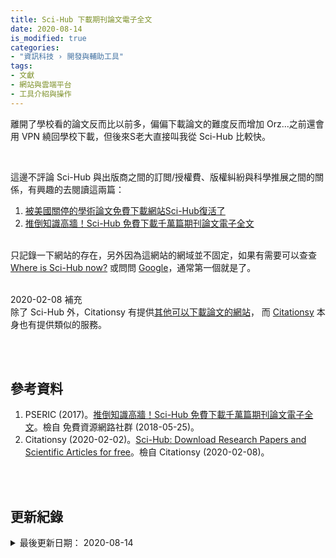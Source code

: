 ```yaml
---
title: Sci-Hub 下載期刊論文電子全文 
date: 2020-08-14
is_modified: true
categories:
- "資訊科技 › 開發與輔助工具"
tags:
- 文獻
- 網站與雲端平台
- 工具介紹與操作
--- 
```


離開了學校看的論文反而比以前多，偏偏下載論文的難度反而增加 Orz...之前還會用 VPN 繞回學校下載，但後來S老大直接叫我從 Sci-Hub 比較快。
<!--more-->
<br>

這邊不評論 Sci-Hub 與出版商之間的訂閲/授權費、版權糾紛與科學推展之間的關係，有興趣的去閱讀這兩篇：
1. [被美國關停的學術論文免費下載網站Sci-Hub復活了](https://theinitium.com/article/20160225-dailynews-sci-hub/)
2. [推倒知識高牆！Sci-Hub 免費下載千萬篇期刊論文電子全文](https://free.com.tw/sci-hub/)

<br> 只記錄一下網站的存在，另外因為這網站的網域並不固定，如果有需要可以查查 [Where is Sci-Hub now?](https://sci-hub.now.sh/) 或問問 [Google](https://www.google.com/search?rlz=1C1ASUM_enTW843TW843&ei=uOc-XuzQH8uWr7wPkriAmA8&q=sci-hub&oq=sci-hub&gs_l=psy-ab.3..0l10.3278.3278..3559...0.0..0.40.111.3......0....1..gws-wiz.......0i7i10i30j0i7i30.q_unyAihvd4&ved=0ahUKEwjsjJ3atcLnAhVLy4sBHRIcAPMQ4dUDCAs&uact=5)，通常第一個就是了。
 
<br> 
 
<div class="alert info"> 
<div class="head">2020-02-08 補充</div>
除了 Sci-Hub 外，Citationsy 有提供<a href="https://citationsy.com/blog/download-research-papers-scientific-articles-free-scihub/">其他可以下載論文的網站</a>， 而 <a href="https://citationsy.com/">Citationsy</a> 本身也有提供類似的服務。
</div>


<br><br> 

## 參考資料 
1. PSERIC (2017)。[推倒知識高牆！Sci-Hub 免費下載千萬篇期刊論文電子全文](https://free.com.tw/sci-hub/)。檢自 免費資源網路社群 (2018-05-25)。
2. Citationsy (2020-02-02)。[Sci-Hub: Download Research Papers and Scientific Articles for free](https://citationsy.com/blog/download-research-papers-scientific-articles-free-scihub/)。檢自 Citationsy (2020-02-08)。


<br><br> 

## 更新紀錄
<details class="update_stamp">
  <summary>最後更新日期： 2020-08-14</summary>
  <ul>
    <li>2020-08-14 更新 Where is Sci-Hub now? 連結</li>
    <li>2018-05-28 發布</li>
  </ul>
</details>